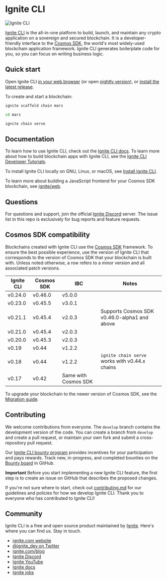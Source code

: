# Ignite CLI

![Ignite CLI](./assets/ignite-cli.png)

[Ignite CLI](https://ignite.com/cli) is the all-in-one platform to build, launch, and maintain any crypto application on a sovereign and secured blockchain. It is a developer-friendly interface to the [Cosmos SDK](https://github.com/cosmos/cosmos-sdk), the world's most widely-used blockchain application framework. Ignite CLI generates boilerplate code for you, so you can focus on writing business logic.

## Quick start

Open Ignite CLI [in your web browser](https://gitpod.io/#https://github.com/Source-Protocol-Cosmos/cli/tree/master) (or open [nightly version](https://gitpod.io/#https://github.com/Source-Protocol-Cosmos/cli/)), or [install the latest release](https://docs.ignite.com/guide/install.html). 

To create and start a blockchain:

```bash
ignite scaffold chain mars

cd mars

ignite chain serve
```

## Documentation

To learn how to use Ignite CLI, check out the [Ignite CLI docs](https://docs.ignite.com). To learn more about how to build blockchain apps with Ignite CLI, see the [Ignite CLI Developer Tutorials](https://docs.ignite.com/guide/). 

To install Ignite CLI locally on GNU, Linux, or macOS, see [Install Ignite CLI](https://docs.ignite.com/guide/install.html).

To learn more about building a JavaScript frontend for your Cosmos SDK blockchain, see [ignite/web](https://github.com/ignite/web).

## Questions

For questions and support, join the official [Ignite Discord](https://discord.gg/ignite) server. The issue list in this repo is exclusively for bug reports and feature requests.

## Cosmos SDK compatibility

Blockchains created with Ignite CLI use the [Cosmos SDK](https://github.com/cosmos/cosmos-sdk/) framework. To ensure the best possible experience, use the version of Ignite CLI that corresponds to the version of Cosmos SDK that your blockchain is built with. Unless noted otherwise, a row refers to a minor version and all associated patch versions.

| Ignite CLI  | Cosmos SDK    | IBC                     | Notes                                         |
|-------------|---------------|-------------------------|-----------------------------------------------|
 | v0.24.0     | v0.46.0       | v5.0.0                  |                                               |
| v0.23.0     | v0.45.5       | v3.0.1                  |                                               |
| v0.21.1     | v0.45.4       | v2.0.3                  | Supports Cosmos SDK v0.46.0-alpha1 and above  |
| v0.21.0     | v0.45.4       | v2.0.3                  |                                               |
| v0.20.0     | v0.45.3       | v2.0.3                  |                                               |
| v0.19       | v0.44         | v1.2.2                  |                                               |
| v0.18       | v0.44         | v1.2.2                  | `ignite chain serve` works with v0.44.x chains |
| v0.17       | v0.42         | Same with Cosmos SDK    |                                               |

To upgrade your blockchain to the newer version of Cosmos SDK, see the [Migration guide](https://docs.ignite.com/migration/).

## Contributing

We welcome contributions from everyone. The `develop` branch contains the development version of the code. You can create a branch from `develop` and create a pull request, or maintain your own fork and submit a cross-repository pull request.

Our [Ignite CLI bounty program](docs/bounty/index.md) provides incentives for your participation and pays rewards. Track new, in-progress, and completed bounties on the [Bounty board](https://github.com/Source-Protocol-Cosmos/cli/projects/5) in GitHub.

**Important** Before you start implementing a new Ignite CLI feature, the first step is to create an issue on GitHub that describes the proposed changes.

If you're not sure where to start, check out [contributing.md](contributing.md) for our guidelines and policies for how we develop Ignite CLI. Thank you to everyone who has contributed to Ignite CLI!

## Community

Ignite CLI is a free and open source product maintained by [Ignite](https://ignite.com). Here's where you can find us. Stay in touch.

- [ignite.com website](https://ignite.com)
- [@ignite_dev on Twitter](https://twitter.com/ignite_dev)
- [ignite.com/blog](https://ignite.com/blog/)
- [Ignite Discord](https://discord.com/invite/ignite)
- [Ignite YouTube](https://www.youtube.com/ignitehq)
- [Ignite docs](https://docs.ignite.com/)
- [Ignite jobs](https://ignite.com/careers)
